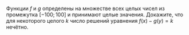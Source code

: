 Функции $f$ и $g$ определены на множестве всех целых чисел из 
промежутка $[-100; 100]$ и принимают целые значения. Докажите, что для некоторого
целого $k$ число решений уравнения $f(x)-g(y)=k$ нечётно.